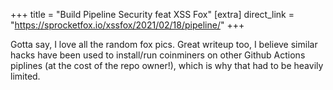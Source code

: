 +++
title = "Build Pipeline Security feat XSS Fox"
[extra]
direct_link = "https://sprocketfox.io/xssfox/2021/02/18/pipeline/"
+++

Gotta say, I love all the random fox pics. Great writeup too, I believe similar hacks have been used to install/run coinminers on other Github Actions piplines (at the cost of the repo owner!), which is why that had to be heavily limited.
